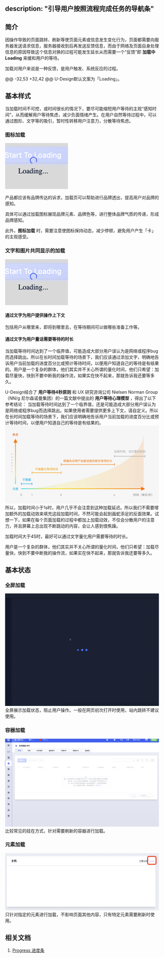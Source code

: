  description: "引导用户按照流程完成任务的导航条"
 ---
 <!--副标题具体写法见源代码模式-->

 ## 简介
因操作导致的页面跳转、刷新等使页面元素或信息发生变化行为，页面都需要向服务器发送请求信息，服务器接收到后再发送反馈信息，而由于网络及页面自身处理信息的原因导致这个信息对换的过程可能发生延长从而需要一个“反馈”即 **加载中Loading** 来缓和用户的等待。

 加载对用户来说是一种反馈，是用户触发、系统反应的过程。

 @@ -32,53 +32,42 @@ U-Design默认文案为「Loading」。


 ## 基本样式
 当加载时间不可控，或时间很长的情况下，要尽可能缩短用户等待的主观“感知时间”，从而缓解用户等待焦虑，减少负面情绪产生。在用户自然等待过程中，可以通过图形、文字等的吸引，暂时性转移用户注意力，分散等待焦虑。

 ### 图标加载
 ![1](../../../images/Loading/1.png)

 产品都应该有品牌传达的诉求，加载页可以帮助进行品牌透出，提高用户对品牌的感知。

 具体可以通过加载图标展现品牌元素、品牌色等，进行整体品牌气质的传递，形成品牌感知。

 此外，**图标加载** 时，需要注意使图标保持动态，减少停顿，避免用户产生「卡」的主观感受。


 ### 文字和图片共同显示的加载

 ![1](../../../images/Loading/1.png)


 #### 通过文字为用户提供操作上下文
 包括用户从哪里来，即将到哪里去，在等待期间可以做哪些准备工作等。

 #### 通过文字为用户量话需要等待的时长

 当加载等待时间达到了一个临界值，可能造成大部分用户误认为是网络或程序bug而选择跳出。所以在长时间加载等待的场景下，我们应该通过添加文字，明确地告诉用户当前加载的进度百分比或预计等待时间，以便用户知道自己的等待是有结果的。用户是一个复杂的群体，他们其实并不关心所谓的量化时间，他们只希望：加载尽量快，快到不要中断我的操作流，如果实在快不起来，那就告诉我还要等多久。

 U-Design结合了 **用户等待4秒原则** 和 UX 研究咨询公司 Nielsen Norman Group（NN/g 尼尔森诺曼集团）的一篇文献中提出的 **用户等待心理模型** ，得出了以下参考结论：
 当加载等待时间达到了一个临界值，还是可能造成大部分用户误认为是网络或程序bug而选择跳出。如果使用者需要提供更多上下文，请自定义。所以在长时间加载等待的场景下，我们应该明确地告诉用户当前加载的进度百分比或预计等待时间，以便用户知道自己的等待是有结果的。
 ![1](../../../images/Loading/5.png)
 所以，加载时间小于1s时，用户几乎不会注意到这种加载延迟。所以我们不需要增加额外的加载动效来填充这段加载时间，不然可能会起到画蛇添足的反面效果。试想一下，如果在每个页面加载的过程中都加上加载动效，不仅会分散用户的注意力，并且屏幕上总出现不断跳动的内容，会让人感到很焦躁。

 加载时间大于4S时，最好可以通过文字量化用户需要等待的时长。


 用户是一个复杂的群体，他们其实并不关心所谓的量化时间，他们只希望：加载尽量快，快到不要中断我的操作流，如果实在快不起来，那就告诉我还要等多久。


 ## 基本状态
 ### 全屏加载
 ![1](../../../images/Loading/6.png)
 全屏展示加载状态，阻止用户操作。一般在网页初次打开时使用，站内跳转不建议使用。


 ### 容器加载
 ![1](../../../images/Loading/9.png)
 比较常见的挂在方式，针对需要刷新的容器进行加载。

 ### 元素加载
 ![1](../../../images/Loading/8.png)
 只针对指定的元素进行加载，不影响页面其他内容，只有特定元素需要刷新时使用。



 ## 相关文档

 1. [Progress 进度条](https://www.ucloud.cn)
